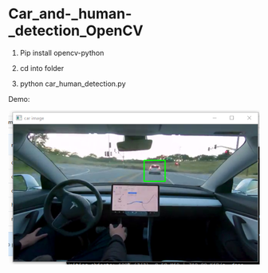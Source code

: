 # Car_and-_human-_detection_OpenCV

1. Pip install opencv-python

2. cd into folder

3. python car_human_detection.py


Demo:

![](car.png)
